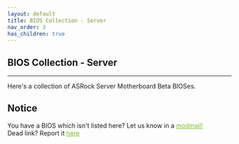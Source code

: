 ```yaml
---
layout: default
title: BIOS Collection - Server
nav_order: 3
has_children: true
---
```

## BIOS Collection - Server

***

Here's a collection of ASRock Server Motherboard Beta BIOSes.

## Notice
You have a BIOS which isn't listed here? Let us know in a <a style="color:#79bd28" href="https://www.reddit.com/message/compose?to=%2Fr%2FASRock" target="_blank">modmail!</a>  
Dead link? Report it <a style="color:#79bd28" href="https://forms.gle/ApqAN72vS6sxzFnm7" target="_blank">here</a>